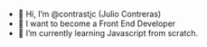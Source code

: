 - 👋 Hi, I’m @contrastjc (Julio Contreras)
- 👀 I want to become a Front End Developer
- 🌱 I’m currently learning Javascript from scratch.

